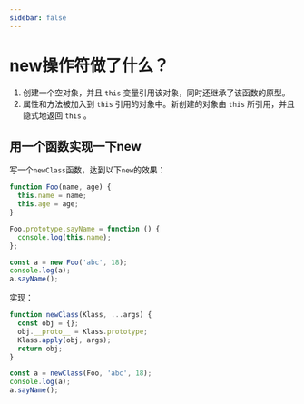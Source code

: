 ```yaml
---
sidebar: false
---
```

# new操作符做了什么？

1. 创建一个空对象，并且 `this` 变量引用该对象，同时还继承了该函数的原型。
2. 属性和方法被加入到 `this` 引用的对象中。新创建的对象由 `this` 所引用，并且隐式地返回 `this` 。

## 用一个函数实现一下new

写一个`newClass`函数，达到以下`new`的效果：
``` js
function Foo(name, age) {
  this.name = name;
  this.age = age;
}

Foo.prototype.sayName = function () {
  console.log(this.name);
};

const a = new Foo('abc', 18);
console.log(a);
a.sayName();

```

实现：

``` js
function newClass(Klass, ...args) {
  const obj = {};
  obj.__proto__ = Klass.prototype;
  Klass.apply(obj, args);
  return obj;
}

const a = newClass(Foo, 'abc', 18);
console.log(a);
a.sayName();
```
